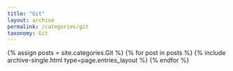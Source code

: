 ```yaml
---
title: "Git"
layout: archive
permalink: /categories/git
taxonomy: Git
---
```


{% assign posts = site.categories.Git %}
{% for post in posts %} {% include archive-single.html type=page.entries_layout %} {% endfor %}
